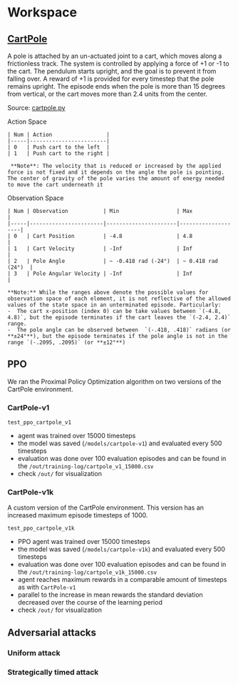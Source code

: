 # Workspace

## [CartPole](https://gym.openai.com/envs/CartPole-v1/)

A pole is attached by an un-actuated joint to a cart, which moves along a frictionless track. The system is controlled by applying a force of +1 or -1 to the cart. The pendulum starts upright, and the goal is to prevent it from falling over. A reward of +1 is provided for every timestep that the pole remains upright. The episode ends when the pole is more than 15 degrees from vertical, or the cart moves more than 2.4 units from the center.

Source: [cartpole.py](https://github.com/openai/gym/blob/master/gym/envs/classic_control/cartpole.py)

Action Space

```
| Num | Action                 |
|-----|------------------------|
| 0   | Push cart to the left  |
| 1   | Push cart to the right |

 **Note**: The velocity that is reduced or increased by the applied force is not fixed and it depends on the angle the pole is pointing. The center of gravity of the pole varies the amount of energy needed to move the cart underneath it
```

Observation Space

```
| Num | Observation           | Min                  | Max                |
|-----|-----------------------|----------------------|--------------------|
| 0   | Cart Position         | -4.8                 | 4.8                |
| 1   | Cart Velocity         | -Inf                 | Inf                |
| 2   | Pole Angle            | ~ -0.418 rad (-24°)  | ~ 0.418 rad (24°)  |
| 3   | Pole Angular Velocity | -Inf                 | Inf                |

**Note:** While the ranges above denote the possible values for observation space of each element, it is not reflective of the allowed values of the state space in an unterminated episode. Particularly:
-  The cart x-position (index 0) can be take values between `(-4.8, 4.8)`, but the episode terminates if the cart leaves the `(-2.4, 2.4)` range.
-  The pole angle can be observed between  `(-.418, .418)` radians (or **±24°**), but the episode terminates if the pole angle is not in the range `(-.2095, .2095)` (or **±12°**)
```

## PPO

We ran the Proximal Policy Optimization algorithm on two versions of the CartPole environment.

### CartPole-v1

`test_ppo_cartpole_v1`

- agent was trained over 15000 timesteps
- the model was saved (`/models/cartpole-v1`) and evaluated every 500 timesteps
- evaluation was done over 100 evaluation episodes and can be found in the `/out/training-log/cartpole_v1_15000.csv`
- check `/out/` for visualization

### CartPole-v1k

A custom version of the CartPole environment. This version has an increased maximum episode timesteps of 1000.

`test_ppo_cartpole_v1k`

- PPO agent was trained over 15000 timesteps
- the model was saved (`/models/cartpole-v1k`) and evaluated every 500 timesteps
- evaluation was done over 100 evaluation episodes and can be found in the `/out/training-log/cartpole_v1k_15000.csv`
- agent reaches maximum rewards in a comparable amount of timesteps as with `CartPole-v1`
- parallel to the increase in mean rewards the standard deviation decreased over the course of the learning period
- check `/out/` for visualization

## Adversarial attacks

### Uniform attack

### Strategically timed attack

